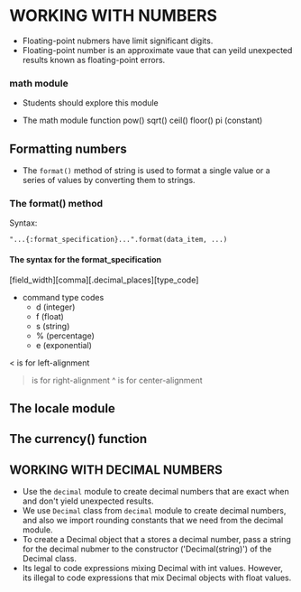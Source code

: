 # WORKING WITH NUMBERS
- Floating-point nubmers have limit significant digits.
- Floating-point number is an approximate vaue that can yeild unexpected results known as floating-point errors.

### math module
- Students should explore this module

- The math module function
    pow()
    sqrt()
    ceil()
    floor()
    pi (constant)

## Formatting numbers
- The `format()` method of string is used to format a single value or a series of values by converting them to strings.

### The format() method
Syntax:
```
"...{:format_specification}...".format(data_item, ...)
```

#### The syntax for the format_specification
[field_width][comma][.decimal_places][type_code]

- command type codes
    - d (integer)
    - f (float)
    - s (string)
    - % (percentage)
    - e (exponential)

< is for left-alignment
> is for right-alignment
^ is for center-alignment


## The locale module
## The currency() function


## WORKING WITH DECIMAL NUMBERS
- Use the `decimal` module to create decimal numbers that are exact when and don't yield unexpected results.
- We use `Decimal` class from `decimal` module to create decimal numbers, and also we import rounding constants that we need from the decimal module.
- To create a Decimal object that a stores a decimal number, pass a string for the decimal nubmer to the constructor ('Decimal(string)') of the Decimal class.
- Its legal to code expressions mixing Decimal with int values. However, its illegal to code expressions that mix Decimal objects with float values.

